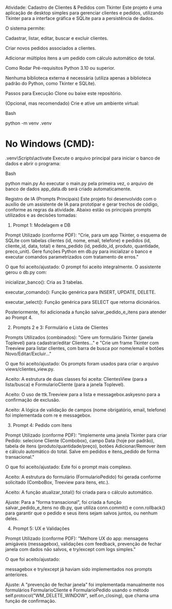 Atividade: Cadastro de Clientes & Pedidos com Tkinter
Este projeto é uma aplicação de desktop simples para gerenciar clientes e pedidos, utilizando Tkinter para a interface gráfica e SQLite para a persistência de dados.


O sistema permite:

Cadastrar, listar, editar, buscar e excluir clientes.

Criar novos pedidos associados a clientes.

Adicionar múltiplos itens a um pedido com cálculo automático de total.

Como Rodar
Pré-requisitos
Python 3.10 ou superior.

Nenhuma biblioteca externa é necessária (utiliza apenas a biblioteca padrão do Python, como Tkinter e SQLite).

Passos para Execução
Clone ou baixe este repositório.

(Opcional, mas recomendado) Crie e ative um ambiente virtual:

Bash

python -m venv .venv
# No Windows (CMD):
.venv\Scripts\activate
Execute o arquivo principal para iniciar o banco de dados e abrir o programa:

Bash

python main.py
Ao executar o main.py pela primeira vez, o arquivo de banco de dados app_data.db será criado automaticamente.

Registro de IA (Prompts Principais)
Este projeto foi desenvolvido com o auxílio de um assistente de IA para prototipar e gerar trechos de código, conforme as regras da atividade. Abaixo estão os principais prompts utilizados e as decisões tomadas:


1. Prompt 1: Modelagem e DB 


Prompt Utilizado (conforme PDF): "Crie, para um app Tkinter, o esquema de SQLite com tabelas clientes (id, nome, email, telefone) e pedidos (id, cliente_id, data, total) e itens_pedido (id, pedido_id, produto, quantidade, preco_unit). Gere funções Python em db.py para inicializar o banco e executar comandos parametrizados com tratamento de erros." 

O que foi aceito/ajustado: O prompt foi aceito integralmente. O assistente gerou o db.py com:

inicializar_banco(): Cria as 3 tabelas.

executar_comando(): Função genérica para INSERT, UPDATE, DELETE.

executar_select(): Função genérica para SELECT que retorna dicionários.

Posteriormente, foi adicionada a função salvar_pedido_e_itens para atender ao Prompt 4.

2. Prompts 2 e 3: Formulário e Lista de Clientes 



Prompts Utilizados (combinados): "Gere um formulário Tkinter (janela Toplevel) para cadastrar/editar Clientes..." e "Crie um frame Tkinter com Treeview para listar clientes, com barra de busca por nome/email e botões Novo/Editar/Excluir..." 


O que foi aceito/ajustado: Os prompts foram usados para criar o arquivo views/clientes_view.py.

Aceito: A estrutura de duas classes foi aceita: ClientesView (para a lista/busca) e FormularioCliente (para a janela Toplevel).


Aceito: O uso de ttk.Treeview para a lista e messagebox.askyesno para a confirmação de exclusão.


Aceito: A lógica de validação de campos (nome obrigatório, email, telefone) foi implementada com re e messagebox.

3. Prompt 4: Pedido com Itens 


Prompt Utilizado (conforme PDF): "Implemente uma janela Tkinter para criar Pedido: selecione Cliente (Combobox), campo Data (hoje por padrão), tabela de itens (produto/quantidade/preço), botões Adicionar/Remover item e cálculo automático do total. Salve em pedidos e itens_pedido de forma transacional." 

O que foi aceito/ajustado: Este foi o prompt mais complexo.

Aceito: A estrutura do formulário (FormularioPedido) foi gerada conforme solicitado (ComboBox, Treeview para itens, etc.).


Aceito: A função atualizar_total() foi criada para o cálculo automático.

Ajuste: Para a "forma transacional", foi criada a função salvar_pedido_e_itens no db.py, que utiliza conn.commit() e conn.rollback() para garantir que o pedido e seus itens sejam salvos juntos, ou nenhum deles.

4. Prompt 5: UX e Validações 


Prompt Utilizado (conforme PDF): "Melhore UX do app: mensagens amigáveis (messagebox), validações com feedback, prevenção de fechar janela com dados não salvos, e try/except com logs simples." 

O que foi aceito/ajustado:

messagebox e try/except já haviam sido implementados nos prompts anteriores.

Ajuste: A "prevenção de fechar janela" foi implementada manualmente nos formulários FormularioCliente e FormularioPedido usando o método self.protocol("WM_DELETE_WINDOW", self.on_closing), que chama uma função de confirmação.
